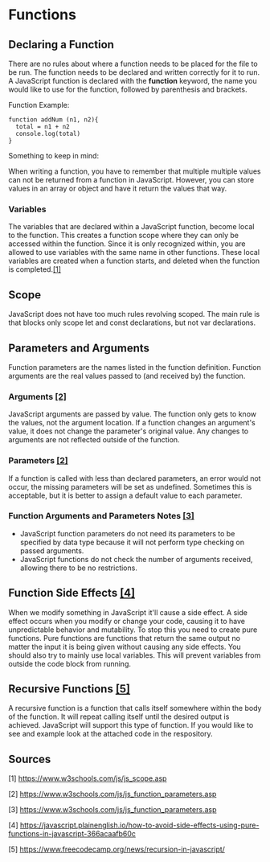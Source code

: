 # Functions

## Declaring a Function
There are no rules about where a function needs to be placed for the file to be run. The function needs to be declared and written correctly for it to run. 
A JavaScript function is declared with the **function** keyword, the name you would like to use for the function, followed by parenthesis and brackets.

Function Example:

    function addNum (n1, n2){
      total = n1 + n2
      console.log(total)
    }

Something to keep in mind:

When writing a function, you have to remember that multiple multiple values can not be returned from a function in JavaScript. However, you can store values in an array or object and have it return the values that way.

### Variables
The variables that are declared within a JavaScript function, become local to the function. This creates a function scope where they can only be accessed within the function. Since it is only recognized within, you are allowed to use variables with the same name in other functions. These local variables are created when a function starts, and deleted when the function is completed.[[1]](https://www.w3schools.com/js/js_scope.asp)

## Scope
JavaScript does not have too much rules revolving scoped. The main rule is that blocks only scope let and const declarations, but not var declarations.

## Parameters and Arguments
Function parameters are the names listed in the function definition. Function arguments are the real values passed to (and received by) the function.

### Arguments [[2]](https://www.w3schools.com/js/js_function_parameters.asp)
JavaScript arguments are passed by value. The function only gets to know the values, not the argument location. If a function changes an argument's value, it does not change the parameter's original value. Any changes to arguments are not reflected outside of the function.

### Parameters [[2]](https://www.w3schools.com/js/js_function_parameters.asp)
If a function is called with less than declared parameters, an error would not occur, the missing parameters will be set as undefined. Sometimes this is acceptable, but it is better to assign a default value to each parameter.

### Function Arguments and Parameters Notes [[3]](https://www.w3schools.com/js/js_function_parameters.asp)
- JavaScript function parameters do not need its parameters to be specified by data type because it will not perform type checking on passed arguments.
- JavaScript functions do not check the number of arguments received, allowing there to be no restrictions. 

## Function Side Effects [[4]](https://javascript.plainenglish.io/how-to-avoid-side-effects-using-pure-functions-in-javascript-366acaafb60c)
When we modify something in JavaScript it'll cause a side effect. A side effect occurs when you modify or change your code, causing it to have unpredictable behavior and mutability. To stop this you need to create pure functions. Pure functions are functions that return the same output no matter the input it is being given without causing any side effects. You should also try to mainly use local variables. This will prevent variables from outside the code block from running. 

## Recursive Functions [[5]](https://www.freecodecamp.org/news/recursion-in-javascript/)
A recursive function is a function that calls itself somewhere within the body of the function. It will repeat calling itself until the desired output is achieved. JavaScript will support this type of function. If you would like to see and example look at the attached code in the respository. 

## Sources
[1] https://www.w3schools.com/js/js_scope.asp

[2] https://www.w3schools.com/js/js_function_parameters.asp

[3] https://www.w3schools.com/js/js_function_parameters.asp

[4] https://javascript.plainenglish.io/how-to-avoid-side-effects-using-pure-functions-in-javascript-366acaafb60c

[5] https://www.freecodecamp.org/news/recursion-in-javascript/
